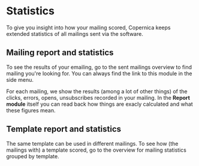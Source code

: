 # Statistics

To give you insight into how your mailing scored, Copernica keeps extended 
statistics of all mailings sent via the software. 

## Mailing report and statistics

To see the results of your emailing, go to the sent mailings overview
to find mailing you're looking for. You can always find the link to this module
in the side menu. 

For each mailing, we show the results (among a lot of other things) of the 
clicks, errors, opens, unsubscribes recorded in your mailing. In the 
**Report module** itself you can read back how things are exacly calculated and 
what these figures mean.

## Template report and statistics
The same template can be used in different mailings. To see how (the mailings 
with) a template scored, go to the overview for mailing statistics grouped by 
template. 

